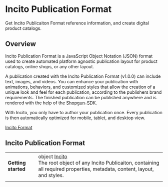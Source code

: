 # Incito Publication Format

Get Incito Publicaiton Format reference information, and create digital product catalogs.


## Overview

Incito Publication Format is a JavaScript Object Notation (JSON) format used to create automated platform agnostic publication layout for product catalogs, online shops, or any other layout.

A publication created with the Incito Publication Format (v1.0.0) can include text, images, and videos. You can enhance your publication with animations, behaviors, and customized styles that allow the creation of a unique look and feel for each publication, according to the publishers brand requirements. The finished publication can be published anywhere and is rendered with the help of the [Shopgun-SDK](https://shopgun.com/developers).

With Incito, you only have to author your publication once. Every publication is then automatically optimized for mobile, tablet, and desktop view.

[logo]: https://docs-assets.developer.apple.com/published/bd93d01c66/471c0130-9db2-4012-931e-acc5745a3d61.png "Incito Publication iPad"

[Incito Format](incito.md)

## Incito Publication Format
| | |
|--|--|
| **Getting started** | object [Incito](incito.md) <br> The root object of any Incito Publicaiton, containing all required properties, metadata, content, layout, and styles. |
|  |  |
